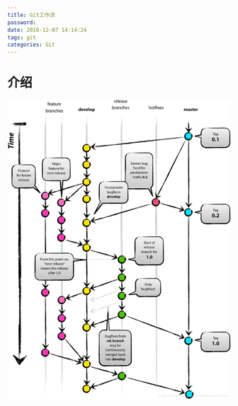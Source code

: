 ```yaml
---
title: Git工作流
password: 
date: 2018-12-07 14:14:24
tags: git
categories: Git
---
```


# 介绍

![gitflow](gitflow/gitflow.png)
